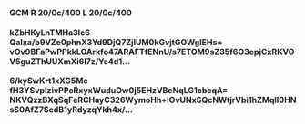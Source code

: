 #### GCM R 20/0c/400 L 20/0c/400
**kZbHKyLnTMHa3lc6**<br/>**QaIxa/b9VZe0phnX3Yd9DjQ7ZjIUM0kGvjtGOWgIEHs=**<br/>**vOv9BFaPwPPkkLOArkfo47ARAFTfENnU/s7ETOM9sZ35f6O3epjCxRKVOV5guZThUUXmXi6l7z/Ye4d1...**<br/><br/>
**6/kySwKrt1xXG5Mc**<br/>**fH3YSvpIzivPPcRxyxWuduOw0j5EHzVBeNqLG1cbcqA=**<br/>**NKVQzzBXqSqFeRCHayC326WymoHh+lOvUNxSQcNWtjrVbi1hZMqlI0HNsS0AfZ7ScdB1yRdyzqYkh4x/...**
